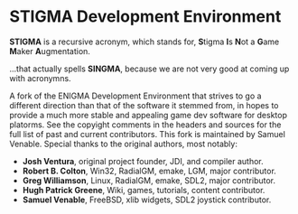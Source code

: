 # STIGMA Development Environment

**STIGMA** is a recursive acronym, which stands for, **S**tigma **I**s **N**ot a **G**ame **M**aker **A**ugmentation. 

...that actually spells **SINGMA**, because we are not very good at coming up with acronymns. 

A fork of the ENIGMA Development Environment that strives to go a different direction than that of the software it stemmed from, in hopes to provide a much more stable and appealing game dev software for desktop platorms. See the copyight comments in the headers and sources for the full list of past and current contributors. This fork is maintained by Samuel Venable. Special thanks to the original authors, most notably:

- **Josh Ventura**, original project founder, JDI, and compiler author.
- **Robert B. Colton**, Win32, RadialGM, emake, LGM, major contributor.
- **Greg Williamson**, Linux, RadialGM, emake, SDL2, major contributor.
- **Hugh Patrick Greene**, Wiki, games, tutorials, content contributor.
- **Samuel Venable**, FreeBSD, xlib widgets, SDL2 joystick contributor.
